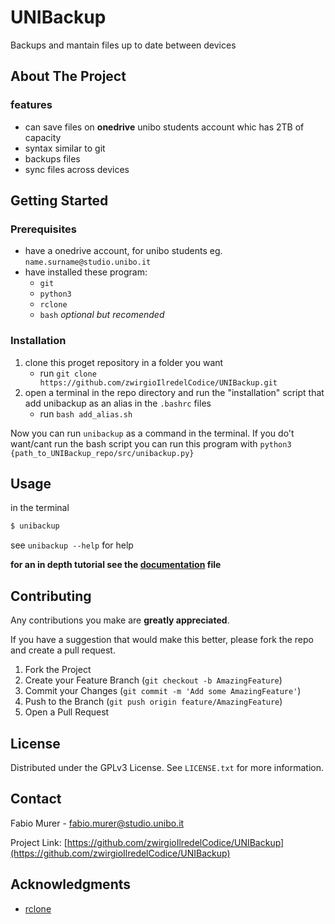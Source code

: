 # UNIBackup

Backups and mantain files up to date between devices


## About The Project

### features

* can save files on __onedrive__ unibo students account whic has 2TB of capacity
* syntax similar to git
* backups files
* sync files across devices

## Getting Started

### Prerequisites

* have a onedrive account, for unibo students eg. `name.surname@studio.unibo.it`
* have installed these program:
    * `git`
    * `python3`
    * `rclone`
    * `bash` *optional but recomended*


### Installation

1. clone this proget repository in a folder you want
    * run `git clone https://github.com/zwirgioIlredelCodice/UNIBackup.git`
2. open a terminal in the repo directory and run the "installation" script that add unibackup as an alias in the `.bashrc` files
    * run `bash add_alias.sh`

Now you can run `unibackup` as a command in the terminal.
If you do't want/cant run the bash script you can run this program with `python3 {path_to_UNIBackup_repo/src/unibackup.py}`


## Usage

in the terminal

```bash
$ unibackup
```

see `unibackup --help` for help

__for an in depth tutorial see the [documentation](DOCUMENTATION.md) file__


## Contributing

Any contributions you make are **greatly appreciated**.

If you have a suggestion that would make this better, please fork the repo and create a pull request.

1. Fork the Project
2. Create your Feature Branch (`git checkout -b AmazingFeature`)
3. Commit your Changes (`git commit -m 'Add some AmazingFeature'`)
4. Push to the Branch (`git push origin feature/AmazingFeature`)
5. Open a Pull Request


## License

Distributed under the GPLv3 License. See `LICENSE.txt` for more information.


## Contact

Fabio Murer - fabio.murer@studio.unibo.it

Project Link: [https://github.com/zwirgioIlredelCodice/UNIBackup](https://github.com/zwirgioIlredelCodice/UNIBackup)


## Acknowledgments

* [rclone](https://rclone.org/)

